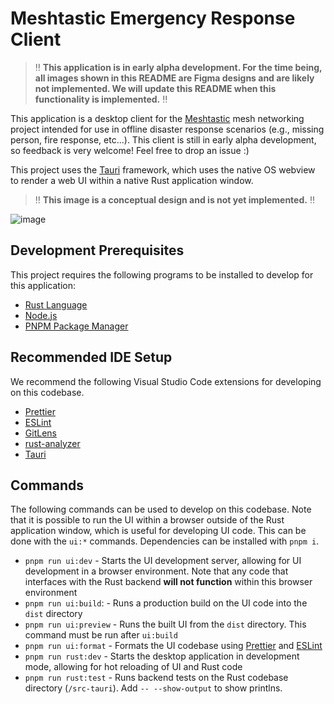 # Meshtastic Emergency Response Client

> :bangbang: **This application is in early alpha development. For the time being, all images shown in this README are Figma designs and are likely not implemented. We will update this README when this functionality is implemented.** :bangbang:

This application is a desktop client for the [Meshtastic](https://meshtastic.org/) mesh networking project intended for use in offline disaster response scenarios (e.g., missing person, fire response, etc...). This client is still in early alpha development, so feedback is very welcome! Feel free to drop an issue :)

This project uses the [Tauri](https://tauri.app/) framework, which uses the native OS webview to render a web UI within a native Rust application window.

> :bangbang: **This image is a conceptual design and is not yet implemented.** :bangbang:

![image](https://user-images.githubusercontent.com/46639306/197882383-e993add8-0900-4114-9cb6-9e9cb4d331d4.png)

## Development Prerequisites

This project requires the following programs to be installed to develop for this application:

- [Rust Language](https://www.rust-lang.org/)
- [Node.js](https://nodejs.org/en/)
- [PNPM Package Manager](https://pnpm.io/installation)

## Recommended IDE Setup

We recommend the following Visual Studio Code extensions for developing on this codebase.

- [Prettier](https://marketplace.visualstudio.com/items?itemName=esbenp.prettier-vscode)
- [ESLint](https://marketplace.visualstudio.com/items?itemName=dbaeumer.vscode-eslint)
- [GitLens](https://marketplace.visualstudio.com/items?itemName=eamodio.gitlens)
- [rust-analyzer](https://marketplace.visualstudio.com/items?itemName=rust-lang.rust-analyzer)
- [Tauri](https://marketplace.visualstudio.com/items?itemName=tauri-apps.tauri-vscode)

## Commands

The following commands can be used to develop on this codebase. Note that it is possible to run the UI within a browser outside of the Rust application window, which is useful for developing UI code. This can be done with the `ui:*` commands. Dependencies can be installed with `pnpm i`.

- `pnpm run ui:dev` - Starts the UI development server, allowing for UI development in a browser environment. Note that any code that interfaces with the Rust backend **will not function** within this browser environment
- `pnpm run ui:build`: - Runs a production build on the UI code into the `dist` directory
- `pnpm run ui:preview` - Runs the built UI from the `dist` directory. This command must be run after `ui:build`
- `pnpm run ui:format` - Formats the UI codebase using [Prettier](https://prettier.io/) and [ESLint](https://eslint.org/)
- `pnpm run rust:dev` - Starts the desktop application in development mode, allowing for hot reloading of UI and Rust code
- `pnpm run rust:test` - Runs backend tests on the Rust codebase directory (`/src-tauri`). Add `-- --show-output` to show printlns.
